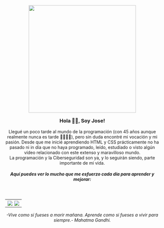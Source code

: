 <h3 align="center">
<img  src="https://media.giphy.com/media/SWoSkN6DxTszqIKEqv/giphy.gif"  width="350" />


 Hola 👋🏽, Soy Jose!</h3>


<div align='center'>
<p  align="center" style="max-width: 330 px">Llegué un poco tarde al mundo de la programación (con 45 años aunque realmente nunca es tarde 🤘🏽👴🏽), pero sin duda encontré mi vocación y mi pasión. Desde que me inicié aprendiendo HTML y CSS prácticamente no ha pasado ni in día que no haya programado, leído, estudiado o visto algún vídeo relacionado con este extenso y maravilloso mundo. <br>
La programación y la Ciberseguridad son ya, y lo seguirán siendo, parte importante de mi vida.</p>

<h5  align="center">Aquí puedes ver lo mucho que me esfuerzo cada día para aprender y mejorar:</h5>
</div>
</br>
<table align='center'>
<tr>
<th align='center'>
<img align="left" src="https://github-readme-streak-stats.herokuapp.com?user=JoseGeek78&theme=transparent&hide_border=true&locale=es&date_format=j%20M%5B%20Y%5D&card_width=400" />

<img align="right" src="https://github-readme-stats.vercel.app/api/top-langs/?username=JoseGeek78&exclude_repo=github-readme-stats,anuraghazra.github.io" />
</th>
</tr>  
</table>  





 



<div align='center'>
<p><i>-Vive como si fueses a morir mañana. Aprende como si fueses a vivir para siempre.- Mahatma Gandhi.</i></p>
</div>
 


